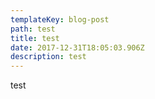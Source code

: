 ```yaml
---
templateKey: blog-post
path: test
title: test
date: 2017-12-31T18:05:03.906Z
description: test
---
```

test
